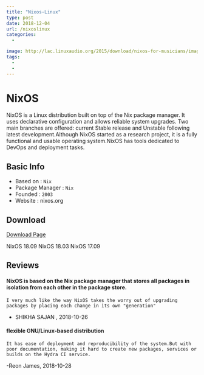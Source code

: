 ```yaml
---
title: "Nixos-Linux"
type: post
date: 2018-12-04
url: /nixoslinux
categories:
  - 

image: http://lac.linuxaudio.org/2015/download/nixos-for-musicians/images/nixos-hires.png
tags:
  - 
  - 
---
```




# NixOS

NixOS is a Linux distribution built on top of the Nix package manager. It uses declarative configuration and allows reliable system upgrades. Two main branches are offered: current Stable release and Unstable following latest development.Although NixOS started as a research project, it is a fully functional and usable operating system.NixOS has tools dedicated to DevOps and deployment tasks.

## Basic Info

* Based on : `Nix`
* Package Manager : `Nix`
* Founded : `2003`
* Website : nixos.org

## Download

[Download Page](https://nixos.org/nixos/download.html)

NixOS 18.09
NixOS 18.03
NixOS 17.09

## Reviews

#### NixOS is based on the Nix package manager that stores all packages in isolation from each other in the package store. 

```
I very much like the way NixOS takes the worry out of upgrading packages by placing each change in its own "generation" 
```
- SHIKHA SAJAN , 2018-10-26
#### flexible GNU/Linux-based distribution 
```
It has ease of deployment and reproducibility of the system.But with poor documentation, making it hard to create new packages, services or builds on the Hydra CI service.
```
-Reon James, 2018-10-28
```
